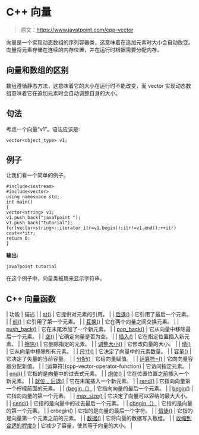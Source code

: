 # C++ 向量

> 原文：<https://www.javatpoint.com/cpp-vector>

向量是一个实现动态数组的序列容器类，这意味着在追加元素时大小会自动改变。向量将元素存储在连续的内存位置，并在运行时根据需要分配内存。

## 向量和数组的区别

数组遵循静态方法，这意味着它的大小在运行时不能改变，而 vector 实现动态数组意味着它在追加元素时会自动调整自身的大小。

## 句法

考虑一个向量“v1”。语法应该是:

```
vector<object_type> v1;

```

## 例子

让我们看一个简单的例子。

```
#include<iostream>
#include<vector>
using namespace std;
int main()
{
vector<string> v1;
v1.push_back("javaTpoint ");
v1.push_back("tutorial");
for(vector<string>::iterator itr=v1.begin();itr!=v1.end();++itr)
cout<<*itr;
return 0; 
}

```

**输出:**

```
javaTpoint tutorial

```

在这个例子中，向量类被用来显示字符串。

## C++ 向量函数

| 功能 | 描述 |
| [at()](cpp-vector-at-function) | 它提供对元素的引用。 |
| [后退()](cpp-vector-back-function) | 它引用了最后一个元素。 |
| [前()](cpp-vector-front-function) | 它引用了第一个元素。 |
| [互换()](cpp-vector-swap-function) | 它在两个向量之间交换元素。 |
| [push_back()](cpp-vector-push-back-function) | 它在末尾添加了一个新元素。 |
| [pop_back()](cpp-vector-pop-back-function) | 它从向量中移除最后一个元素。 |
| [空()](cpp-vector-empty-function) | 它确定向量是否为空。 |
| [插入()](cpp-vector-insert-function) | 它在指定位置插入新元素。 |
| [擦除()](cpp-vector-erase-function) | 它删除指定的元素。 |
| [调整大小()](cpp-vector-resize-function) | 它修改向量的大小。 |
| [晴()](cpp-vector-clear-function) | 它从向量中移除所有元素。 |
| [尺寸()](cpp-vector-size-function) | 它决定了向量中的元素数量。 |
| [容量()](cpp-vector-capacity-function) | 它决定了矢量的当前容量。 |
| [分配()](cpp-vector-assign-function) | 它给向量赋值。 |
| [运算符=()](cpp-vector-operator=()-function) | 它向向量容器分配新值。 |
| [运算符[]()](cpp-vector-operator[]()-function) | 它访问指定元素。 |
| [end()](cpp-vector-end-function) | 它指的是向量中的过去式元素。 |
| [炮位()](cpp-vector-emplace-function) | 它在位置位置之前插入一个新元素。 |
| [就位 _ 后退()](cpp-vector-emplace-back-function) | 它在末尾插入一个新元素。 |
| [rend()](cpp-vector-rend-function) | 它指向向量第一个柠檬前面的元素。 |
| [rbegin（）](cpp-vector-rbegin-function) | 它指向向量的最后一个元素。 |
| [begin()](cpp-vector-begin-function) | 它指向向量的第一个元素。 |
| [max_size()](cpp-vector-max-size-function) | 它决定了向量可以容纳的最大大小。 |
| [cend()](cpp-vector-cend-function) | 它指的是向量中的过去最后一个元素。 |
| [cbegin（）](cpp-vector-cbegin-function) | 它指的是向量的第一个元素。 |
| crbegin() | 它指的是向量的最后一个字符。 |
| [信徒()](cpp-vector-crend-function) | 它指的是向量第一个元素之前的元素。 |
| [数据()](cpp-vector-data-function) | 它将向量的数据写入数组。 |
| [收缩到合适的程度()](cpp-vector-shrink-to-fit-function) | 它减少了容量，使其等于向量的大小。 |